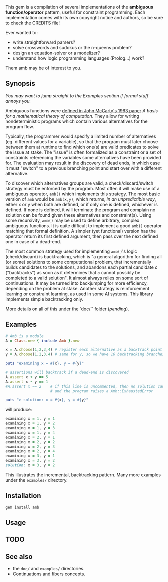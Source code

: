 This gem is a compilation of several implementations of the **ambiguous function/operator** pattern, useful for constraint programming. Each implementation comes with its own copyright notice and authors, so be sure to check the CREDITS file!

Ever wanted to:

* write straightforward parsers?
* solve crosswords and sudokus or the n-queens problem?
* design an equation-solver or a modelizer?
* understand how logic programming languages (Prolog…) work?

Them amb may be of interest to you.

## Synopsis

*You may want to jump straight to the Examples section if formal stuff annoys you.*

Ambiguous functions were [defined in John McCarty's 1963 paper](http://www-formal.stanford.edu/jmc/basis1/node7.html) *A basis for a mathematical theory of computation*. They allow for writing nondeterministic programs which contain various alternatives for the program flow.

Typically, the programmer would specify a limited number of alternatives (eg. different values for a variable), so that the program must later choose between them at runtime to find which one(s) are valid predicates to solve the issue at stake. The "issue" is often formalized as a constraint or a set of constraints referencing the variables some alternatives have been provided for. The evaluation may result in the discovery of dead ends, in which case it must "switch" to a previous branching point and start over with a different alternative.

To discover which alternatives groups are valid, a check/discard/switch strategy must be enforced by the program. Most often it will make use of a ambiguous operator, `amb()` which implements this strategy. The most basic version of `amb` would be `amb(x,y)`, which returns, *in an unpredictible way*, either x or y when both are defined, or if only one is defined, whichever is defined. If none is defined, it will terminate the program and complain no solution can be found given these alternatives and constraint(s). Using some recursivity, `amb()` may be used to define arbitrary, complex ambiguous functions. It is quite difficult to implement a good `amb()` operator matching that formal definition. A simpler (yet functional) version has the operator return its first defined argument, then pass over the next defined one in case of a dead-end.

The most common strategy used for implementing `amb()`'s logic (check/discard) is backtracking, which is "a general algorithm for finding all (or some) solutions to some computational problem, that incrementally builds candidates to the solutions, and abandons each partial candidate *c* ("backtracks") as soon as it determines that *c* cannot possibly be completed to a valid solution". It almost always relies on some sort of continuations. It may be turned into backjumping for more efficiency, depending on the problem at stake. Another strategy is reinforcement learning or constraint learning, as used in some AI systems. This library implements simple backtracking only.

More details on all of this under the `doc/`` folder (*pending*).

## Examples

``` ruby
# Amb is a module
A = Class.new { include Amb }.new

x = A.choose(1,2,3,4) # register each alternative as a backtrack point
y = A.choose(1,2,3,4) # same for y, so we have 16 backtracking branches

puts "examining x = #{x}, y = #{y}"

# assertions will backtrack if a dead-end is discovered
A.assert x + y == 5
A.assert x - y == 1
#A.assert x == 2    # if this line is uncommented, then no solution can be found
                    # and the program raises a Amb::ExhaustedError

puts "> solution: x = #{x}, y = #{y}"
```

will produce:

``` ruby
examining x = 1, y = 1
examining x = 1, y = 2
examining x = 1, y = 3
examining x = 1, y = 4
examining x = 2, y = 1
examining x = 2, y = 2
examining x = 2, y = 3
examining x = 2, y = 4
examining x = 3, y = 1
examining x = 3, y = 2
solution: x = 3, y = 2
```
This illustrates the incremental, backtracking pattern. Many more examples under the `examples/` directory.

## Installation

    gem install amb

## Usage

## TODO

## See also

* the `doc/` and `examples/` directories.
* Continuations and fibers concepts.
